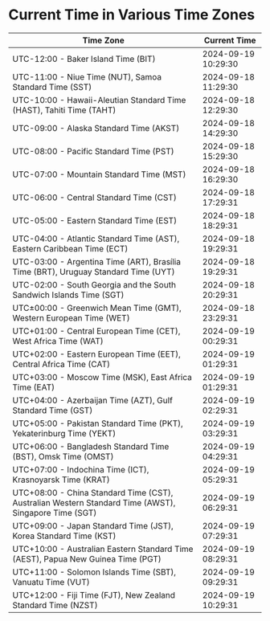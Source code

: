 # Current Time in Various Time Zones

| Time Zone | Current Time |
|-----------|--------------|
| UTC-12:00 - Baker Island Time (BIT) | 2024-09-19 10:29:30 |
| UTC-11:00 - Niue Time (NUT), Samoa Standard Time (SST) | 2024-09-18 11:29:30 |
| UTC-10:00 - Hawaii-Aleutian Standard Time (HAST), Tahiti Time (TAHT) | 2024-09-18 12:29:30 |
| UTC-09:00 - Alaska Standard Time (AKST) | 2024-09-18 14:29:30 |
| UTC-08:00 - Pacific Standard Time (PST) | 2024-09-18 15:29:30 |
| UTC-07:00 - Mountain Standard Time (MST) | 2024-09-18 16:29:30 |
| UTC-06:00 - Central Standard Time (CST) | 2024-09-18 17:29:31 |
| UTC-05:00 - Eastern Standard Time (EST) | 2024-09-18 18:29:31 |
| UTC-04:00 - Atlantic Standard Time (AST), Eastern Caribbean Time (ECT) | 2024-09-18 19:29:31 |
| UTC-03:00 - Argentina Time (ART), Brasília Time (BRT), Uruguay Standard Time (UYT) | 2024-09-18 19:29:31 |
| UTC-02:00 - South Georgia and the South Sandwich Islands Time (SGT) | 2024-09-18 20:29:31 |
| UTC±00:00 - Greenwich Mean Time (GMT), Western European Time (WET) | 2024-09-18 23:29:31 |
| UTC+01:00 - Central European Time (CET), West Africa Time (WAT) | 2024-09-19 00:29:31 |
| UTC+02:00 - Eastern European Time (EET), Central Africa Time (CAT) | 2024-09-19 01:29:31 |
| UTC+03:00 - Moscow Time (MSK), East Africa Time (EAT) | 2024-09-19 01:29:31 |
| UTC+04:00 - Azerbaijan Time (AZT), Gulf Standard Time (GST) | 2024-09-19 02:29:31 |
| UTC+05:00 - Pakistan Standard Time (PKT), Yekaterinburg Time (YEKT) | 2024-09-19 03:29:31 |
| UTC+06:00 - Bangladesh Standard Time (BST), Omsk Time (OMST) | 2024-09-19 04:29:31 |
| UTC+07:00 - Indochina Time (ICT), Krasnoyarsk Time (KRAT) | 2024-09-19 05:29:31 |
| UTC+08:00 - China Standard Time (CST), Australian Western Standard Time (AWST), Singapore Time (SGT) | 2024-09-19 06:29:31 |
| UTC+09:00 - Japan Standard Time (JST), Korea Standard Time (KST) | 2024-09-19 07:29:31 |
| UTC+10:00 - Australian Eastern Standard Time (AEST), Papua New Guinea Time (PGT) | 2024-09-19 08:29:31 |
| UTC+11:00 - Solomon Islands Time (SBT), Vanuatu Time (VUT) | 2024-09-19 09:29:31 |
| UTC+12:00 - Fiji Time (FJT), New Zealand Standard Time (NZST) | 2024-09-19 10:29:31 |
